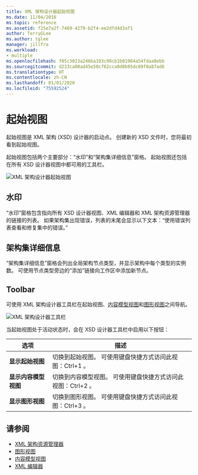 ```yaml
---
title: XML 架构设计器起始视图
ms.date: 11/04/2016
ms.topic: reference
ms.assetid: f25e7a2f-7469-4279-b2f4-ee2dfd4d3af1
author: TerryGLee
ms.author: tglee
manager: jillfra
ms.workload:
- multiple
ms.openlocfilehash: f05c3023a246ba193c98cb1b01984a54fdaa0ebb
ms.sourcegitcommit: d233ca00ad45e50cf62cca0d0b95dc69f0a87ad6
ms.translationtype: HT
ms.contentlocale: zh-CN
ms.lasthandoff: 01/01/2020
ms.locfileid: "75592524"
---
```

# <a name="start-view"></a>起始视图

起始视图是 XML 架构 (XSD) 设计器的启动点。 创建新的 XSD 文件时，您将最初看到起始视图。

起始视图包括两个主要部分：“水印”和“架构集详细信息”窗格。 起始视图还包括在所有 XSD 设计器视图中都可用的工具栏。

![XML 架构设计器起始视图](../xml-tools/media/xsddesigner_startview.gif)

## <a name="watermark"></a>水印

“水印”窗格包含指向所有 XSD 设计器视图、XML 编辑器和 XML 架构资源管理器的链接的列表。 如果架构集出现错误，列表的末尾会显示以下文本：“使用错误列表查看和修复集中的错误。”

## <a name="schema-set-details"></a>架构集详细信息

“架构集详细信息”窗格会列出全局架构节点类型，并显示架构中每个类型的实例数。 可使用节点类型旁边的“添加”链接向工作区中添加新节点。

## <a name="toolbar"></a>Toolbar

可使用 XML 架构设计器工具栏在起始视图、[内容模型视图](../xml-tools/content-model-view.md)和[图形视图](../xml-tools/graph-view.md)之间导航。

![XML 架构设计器工具栏](../xml-tools/media/xsdstartviewtoolbar.gif)

当起始视图处于活动状态时，会在 XSD 设计器工具栏中启用以下按钮：

|选项|描述|
|-|-----------------|
|**显示起始视图**|切换到起始视图。 可使用键盘快捷方式访问此视图：Ctrl+1 。|
|**显示内容模型视图**|切换到内容模型视图。 可使用键盘快捷方式访问此视图：Ctrl+2 。|
|**显示图形视图**|切换到图形视图。 可使用键盘快捷方式访问此视图：Ctrl+3 。|

## <a name="see-also"></a>请参阅

- [XML 架构资源管理器](../xml-tools/xml-schema-explorer.md)
- [图形视图](../xml-tools/graph-view.md)
- [内容模型视图](../xml-tools/content-model-view.md)
- [XML 编辑器](../xml-tools/xml-editor.md)

